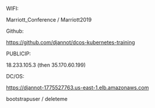 WIFI:

Marriott_Conference / Marriott2019

Github:

https://github.com/djannot/dcos-kubernetes-training

PUBLICIP:

18.233.105.3 (then 35.170.60.199)

DC/OS:

https://djannot-1775527763.us-east-1.elb.amazonaws.com

bootstrapuser / deleteme
